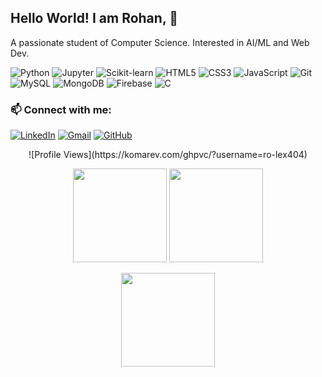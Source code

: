 ## Hello World! I am Rohan, 👋
A passionate student of Computer Science.
Interested in AI/ML and Web Dev.
<!--
**ro-lex404/ro-lex404** is a ✨ _special_ ✨ repository because its `README.md` (this file) appears on your GitHub profile.

Here are some ideas to get you started:

- 🔭 I’m currently working on ...
- 🌱 I’m currently learning ...
- 👯 I’m looking to collaborate on ...
- 🤔 I’m looking for help with ...
- 💬 Ask me about ...
- 📫 How to reach me: ...
- 😄 Pronouns: ...
- ⚡ Fun fact: ...
-->
![Python](https://img.shields.io/badge/Python-3776AB?style=for-the-badge&logo=python&logoColor=white)
![Jupyter](https://img.shields.io/badge/Jupyter-F37626?style=for-the-badge&logo=jupyter&logoColor=white)
![Scikit-learn](https://img.shields.io/badge/Scikit--learn-F7931E?style=for-the-badge&logo=scikit-learn&logoColor=white)
![HTML5](https://img.shields.io/badge/HTML5-E34F26?style=for-the-badge&logo=html5&logoColor=white)
![CSS3](https://img.shields.io/badge/CSS3-1572B6?style=for-the-badge&logo=css3&logoColor=white)
![JavaScript](https://img.shields.io/badge/JavaScript-F7DF1E?style=for-the-badge&logo=javascript&logoColor=black)
![Git](https://img.shields.io/badge/Git-F05032?style=for-the-badge&logo=git&logoColor=white)
![MySQL](https://img.shields.io/badge/MySQL-4479A1?style=for-the-badge&logo=mysql&logoColor=white)
![MongoDB](https://img.shields.io/badge/MongoDB-47A248?style=for-the-badge&logo=mongodb&logoColor=white)
![Firebase](https://img.shields.io/badge/Firebase-FFCA28?style=for-the-badge&logo=firebase&logoColor=black)
![C](https://img.shields.io/badge/C-00599C?style=for-the-badge&logo=c&logoColor=white)

### 📫 Connect with me:

[![LinkedIn](https://img.shields.io/badge/LinkedIn-0A66C2?style=for-the-badge&logo=linkedin&logoColor=white)](https://www.linkedin.com/in/your-linkedin-username)
[![Gmail](https://img.shields.io/badge/Gmail-D14836?style=for-the-badge&logo=gmail&logoColor=white)](mailto:yourname@gmail.com)
[![GitHub](https://img.shields.io/badge/GitHub-181717?style=for-the-badge&logo=github&logoColor=white)](https://github.com/YourUsername)


<p align="center">
  ![Profile Views](https://komarev.com/ghpvc/?username=ro-lex404)
</p>

<p align="center">
  <img src="https://github-readme-stats.vercel.app/api?username=ro-lex404&show_icons=true&theme=tokyonight" height="150"/>
  <img src="https://streak-stats.demolab.com?user=ro-lex404&theme=tokyonight&hide_border=true" height="150"/>
</p>

<p align="center">
  <img src="https://github-readme-stats.vercel.app/api/top-langs/?username=ro-lex404&layout=compact&theme=tokyonight" height="150"/>
</p>

